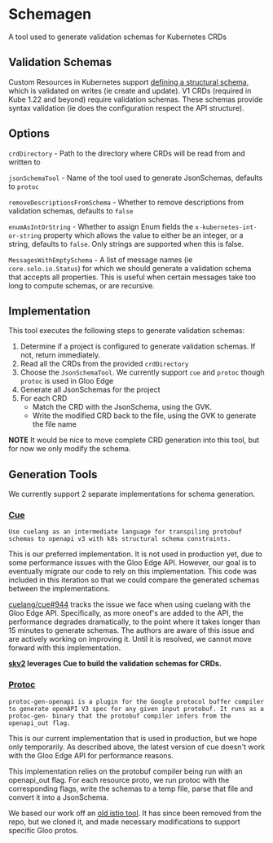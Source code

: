 # Schemagen
A tool used to generate validation schemas for Kubernetes CRDs

## Validation Schemas
Custom Resources in Kubernetes support [defining a structural schema](https://kubernetes.io/docs/tasks/extend-kubernetes/custom-resources/custom-resource-definitions/#specifying-a-structural-schema), which is validated on writes (ie create and update). V1 CRDs (required in Kube 1.22 and beyond) require validation schemas. These schemas provide syntax validation (ie does the configuration respect the API structure).

## Options
`crdDirectory` - Path to the directory where CRDs will be read from and written to

`jsonSchemaTool` - Name of the tool used to generate JsonSchemas, defaults to `protoc`

`removeDescriptionsFromSchema` - Whether to remove descriptions from validation schemas, defaults to `false`

`enumAsIntOrString` - Whether to assign Enum fields the `x-kubernetes-int-or-string` property which allows the value to either be an integer, or a string, defaults to `false`. Only strings are supported when this is false.

`MessagesWithEmptySchema` - A list of message names (ie `core.solo.io.Status`) for which we should generate a validation schema that accepts all properties. This is useful when certain messages take too long to compute schemas, or are recursive.

## Implementation
This tool executes the following steps to generate validation schemas:
1. Determine if a project is configured to generate validation schemas. If not, return immediately.
2. Read all the CRDs from the provided `crdDirectory`
3. Choose the `JsonSchemaTool`. We currently support `cue` and `protoc` though `protoc` is used in Gloo Edge
4. Generate all JsonSchemas for the project
5. For each CRD
   - Match the CRD with the JsonSchema, using the GVK.
   - Write the modified CRD back to the file, using the GVK to generate the file name

**NOTE** It would be nice to move complete CRD generation into this tool, but for now we only modify the schema.

## Generation Tools
We currently support 2 separate implementations for schema generation.

### [Cue](github.com/solo-io/cue)
`Use cuelang as an intermediate language for transpiling protobuf schemas to openapi v3 with k8s structural schema constraints.`

This is our preferred implementation. It is not used in production yet, due to some performance issues with the Gloo Edge API. However, our goal is to eventually migrate our code to rely on this implementation. This code was included in this iteration so that we could compare the generated schemas between the implementations.

[cuelang/cue#944](https://github.com/cuelang/cue/discussions/944) tracks the issue we face when using cuelang with the Gloo Edge API. Specifically, as more oneof's are added to the API, the performance degrades dramatically, to the point where it takes longer than 15 minutes to generate schemas. The authors are aware of this issue and are actively working on improving it. Until it is resolved, we cannot move forward with this implementation.

**[skv2](https://github.com/solo-io/skv2) leverages Cue to build the validation schemas for CRDs.**

### [Protoc](https://github.com/solo-io/protoc-gen-openapi)
`protoc-gen-openapi is a plugin for the Google protocol buffer compiler to generate openAPI V3 spec for any given input protobuf. It runs as a protoc-gen- binary that the protobuf compiler infers from the openapi_out flag.`

This is our current implementation that is used in production, but we hope only temporarily. As described above, the latest version of cue doesn't work with the Gloo Edge API for performance reasons.

This implementation relies on the protobuf compiler being run with an openapi_out flag. For each resource proto, we run protoc with the corresponding flags, write the schemas to a temp file, parse that file and convert it into a JsonSchema.

We based our work off an [old istio tool](https://github.com/istio/tools/tree/593a41c76c5c84a4cd51a4ab0c345630c5ed30ba/openapi/protoc-gen-openapi). It has since been removed from the repo, but we cloned it, and made necessary modifications to support specific Gloo protos.